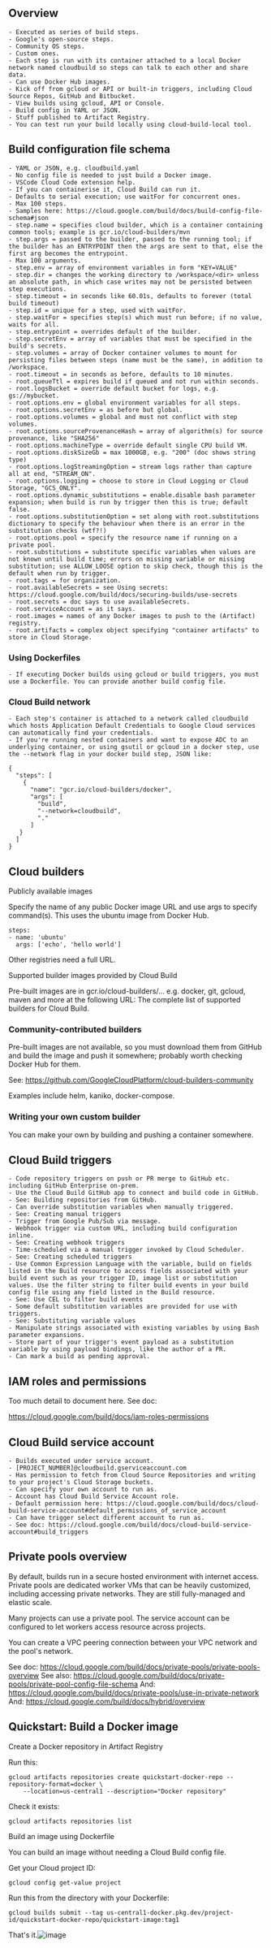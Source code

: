 ## Overview

	- Executed as series of build steps.
	- Google's open-source steps.
	- Community OS steps.
	- Custom ones.
	- Each step is run with its container attached to a local Docker network named cloudbuild so steps can talk to each other and share data.
	- Can use Docker Hub images.
	- Kick off from gcloud or API or built-in triggers, including Cloud Source Repos, GitHub and Bitbucket.
	- View builds using gcloud, API or Console.
	- Build config in YAML or JSON.
	- Stuff published to Artifact Registry.
	- You can test run your build locally using cloud-build-local tool.


## Build configuration file schema

	- YAML or JSON, e.g. cloudbuild.yaml
	- No config file is needed to just build a Docker image.
	- VSCode Cloud Code extension help.
	- If you can containerise it, Cloud Build can run it.
	- Defaults to serial execution; use waitFor for concurrent ones.
	- Max 100 steps.
	- Samples here: https://cloud.google.com/build/docs/build-config-file-schema#json
	- step.name = specifies cloud builder, which is a container containing common tools; example is gcr.io/cloud-builders/mvn
	- step.args = passed to the builder, passed to the running tool; if the builder has an ENTRYPOINT then the args are sent to that, else the first arg becomes the entrypoint.
	- Max 100 arguments.
	- step.env = array of environment variables in form "KEY=VALUE"
	- step.dir = changes the working directory to /workspace/<dir> unless an absolute path, in which case writes may not be persisted between step executions.
	- step.timeout = in seconds like 60.01s, defaults to forever (total build timeout)
	- step.id = unique for a step, used with waitFor.
	- step.waitFor = specifies step(s) which must run before; if no value, waits for all.
	- step.entrypoint = overrides default of the builder.
	- step.secretEnv = array of variables that must be specified in the build's secrets.
	- step.volumes = array of Docker container volumes to mount for persisting files between steps (name must be the same), in addition to /workspace.
	- root.timeout = in seconds as before, defaults to 10 minutes.
	- root.queueTtl = expires build if queued and not run within seconds.
	- root.logsBucket = override default bucket for logs, e.g. gs://mybucket.
	- root.options.env = global environment variables for all steps.
	- root.options.secretEnv = as before but global.
	- root.options.volumes = global and must not conflict with step volumes.
	- root.options.sourceProvenanceHash = array of algorithm(s) for source provenance, like "SHA256"
	- root.options.machineType = override default single CPU build VM.
	- root.options.diskSizeGb = max 1000GB, e.g. "200" (doc shows string type)
	- root.options.logStreamingOption = stream logs rather than capture all at end, "STREAM_ON".
	- root.options.logging = choose to store in Cloud Logging or Cloud Storage, "GCS_ONLY".
	- root.options.dynamic_substitutions = enable.disable bash parameter expansion; when build is run by trigger then this is true; default false.
	- root.options.substitutionOption = set along with root.substitutions dictionary to specify the behaviour when there is an error in the substitution checks (wtf?!)
	- root.options.pool = specify the resource name if running on a private pool.
	- root.substitutions = substitute specific variables when values are not known until build time; errors on missing variable or missing substitution; use ALLOW_LOOSE option to skip check, though this is the default when run by trigger.
	- root.tags = for organization.
	- root.availableSecrets = see Using secrets: https://cloud.google.com/build/docs/securing-builds/use-secrets
	- root.secrets = doc says to use availableSecrets.
	- root.serviceAccount = as it says.
	- root.images = names of any Docker images to push to the (Artifact) registry.
	- root.artifacts = complex object specifying "container artifacts" to store in Cloud Storage.

### Using Dockerfiles

	- If executing Docker builds using gcloud or build triggers, you must use a Dockerfile. You can provide another build config file.

### Cloud Build network

	- Each step's container is attached to a network called cloudbuild which hosts Application Default Credentials to Google Cloud services can automatically find your credentials.
	- If you're running nested containers and want to expose ADC to an underlying container, or using gsutil or gcloud in a docker step, use the --network flag in your docker build step, JSON like:

	{
	  "steps": [
	    {
	      "name": "gcr.io/cloud-builders/docker",
	      "args": [
	        "build",
	        "--network=cloudbuild",
	        "."
	      ]
	   }
	  ]
	}


## Cloud builders

Publicly available images

Specify the name of any public Docker image URL and use args to specify command(s). This uses the ubuntu image from Docker Hub.

	steps:
	- name: 'ubuntu'
	  args: ['echo', 'hello world']

Other registries need a full URL.

Supported builder images provided by Cloud Build

Pre-built images are in gcr.io/cloud-builders/… e.g. docker, git, gcloud, maven and more at the following URL: The complete list of supported builders for Cloud Build.

### Community-contributed builders

Pre-built images are not available, so you must download them from GitHub and build the image and push it somewhere; probably worth checking Docker Hub for them.

See: https://github.com/GoogleCloudPlatform/cloud-builders-community

Examples include helm, kaniko, docker-compose.

### Writing your own custom builder

You can make your own by building and pushing a container somewhere.


## Cloud Build triggers

	- Code repository triggers on push or PR merge to GitHub etc. including GitHub Enterprise on-prem.
	- Use the Cloud Build GitHub app to connect and build code in GitHub.
	- See: Building repositories from GitHub.
	- Can override substitution variables when manually triggered.
	- See: Creating manual triggers
	- Trigger from Google Pub/Sub via message.
	- Webhook trigger via custom URL, including build configuration inline.
	- See: Creating webhook triggers
	- Time-scheduled via a manual trigger invoked by Cloud Scheduler.
	- See: Creating scheduled triggers
	- Use Common Expression Language with the variable, build on fields listed in the Build resource to access fields associated with your build event such as your trigger ID, image list or substitution values. Use the filter string to filter build events in your build config file using any field listed in the Build resource.
	- See: Use CEL to filter build events
	- Some default substitution variables are provided for use with triggers.
	- See: Substituting variable values
	- Manipulate strings associated with existing variables by using Bash parameter expansions.
	- Store part of your trigger's event payload as a substitution variable by using payload bindings, like the author of a PR.
	- Can mark a build as pending approval.


## IAM roles and permissions

Too much detail to document here. See doc:

https://cloud.google.com/build/docs/iam-roles-permissions


## Cloud Build service account

	- Builds executed under service account.
	- [PROJECT_NUMBER]@cloudbuild.gserviceaccount.com
	- Has permission to fetch from Cloud Source Repositories and writing to your project's Cloud Storage buckets.
	- Can specify your own account to run as.
	- Account has Cloud Build Service Account role.
	- Default permission here: https://cloud.google.com/build/docs/cloud-build-service-account#default_permissions_of_service_account
	- Can have trigger select different account to run as.
	- See doc: https://cloud.google.com/build/docs/cloud-build-service-account#build_triggers


## Private pools overview

By default, builds run in a secure hosted environment with internet access. Private pools are dedicated worker VMs that can be heavily customized, including accessing private networks. They are still fully-managed and elastic scale.

Many projects can use a private pool. The service account can be configured to let workers access resource across projects.

You can create a VPC peering connection between your VPC network and the pool's network.

See doc: https://cloud.google.com/build/docs/private-pools/private-pools-overview
See also: https://cloud.google.com/build/docs/private-pools/private-pool-config-file-schema
And: https://cloud.google.com/build/docs/private-pools/use-in-private-network
And: https://cloud.google.com/build/docs/hybrid/overview


## Quickstart: Build a Docker image

Create a Docker repository in Artifact Registry

Run this:

	gcloud artifacts repositories create quickstart-docker-repo --repository-format=docker \
	    --location=us-central1 --description="Docker repository"

Check it exists:

	gcloud artifacts repositories list


Build an image using Dockerfile

You can build an image without needing a Cloud Build config file.

Get your Cloud project ID:

	gcloud config get-value project

Run this from the directory with your Dockerfile:

	gcloud builds submit --tag us-central1-docker.pkg.dev/project-id/quickstart-docker-repo/quickstart-image:tag1

That's it.![image](https://user-images.githubusercontent.com/5802524/145582533-a7b090c2-c7e5-4c38-98b3-bc46cdaf68bf.png)
